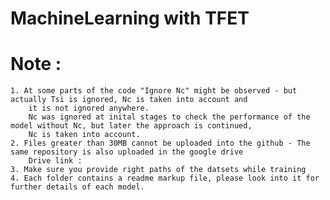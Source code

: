 # MachineLearning with TFET 




# Note  : 
    1. At some parts of the code "Ignore Nc" might be observed - but actually Tsi is ignored, Nc is taken into account and 
        it is not ignored anywhere.
        Nc was ignored at inital stages to check the performance of the model without Nc, but later the approach is continued,
        Nc is taken into account.
    2. Files greater than 30MB cannot be uploaded into the github - The same repository is also uploaded in the google drive 
        Drive link : 
    3. Make sure you provide right paths of the datsets while training 
    4. Each folder contains a readme markup file, please look into it for further details of each model. 


